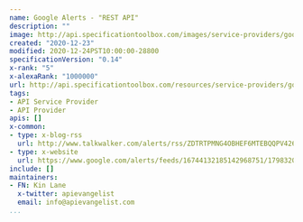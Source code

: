 ```yaml
---
name: Google Alerts - "REST API"
description: ""
image: http://api.specificationtoolbox.com/images/service-providers/google-alerts--rest-api.jpg
created: "2020-12-23"
modified: 2020-12-24PST10:00:00-28800
specificationVersion: "0.14"
x-rank: "5"
x-alexaRank: "1000000"
url: http://api.specificationtoolbox.com/resources/service-providers/google-alerts--rest-api/
tags:
- API Service Provider
- API Provider
apis: []
x-common:
- type: x-blog-rss
  url: http://www.talkwalker.com/alerts/rss/ZDTRTPMNG4OBHEF6MTEBQQPV4267CTABEDAQ4OVMJGE662SWH3MQ%3D%3D%3D%3D
- type: x-website
  url: https://www.google.com/alerts/feeds/16744132185142968751/17983205137229755368
include: []
maintainers:
- FN: Kin Lane
  x-twitter: apievangelist
  email: info@apievangelist.com
...
```

